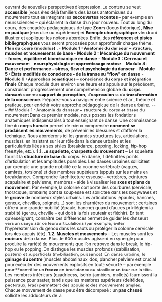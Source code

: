 ouvrant de nouvelles perspectives d’expression. Le contenu se veut **accessible** (vous êtes déjà familiers des bases anatomiques du mouvement) tout en intégrant les **découvertes récentes** – par exemple en neurosciences – qui éclairent la danse d’un jour nouveau. Tout au long du cours, des encadrés pédagogiques de type **Zoom** (focus théorique), **Mise en pratique** (exercice ou expérience) et **Exemple chorégraphique** viendront illustrer et appliquer les notions abordées. Enfin, des **références et pistes bibliographiques** vous seront proposées pour approfondir chaque thème. **Plan du cours (modules)** : - **Module 1 : Anatomie du danseur – structure, muscles et mouvements de base** - **Module 2 : Mécanique du mouvement – forces, équilibre et biomécanique en danse** - **Module 3 : Cerveau et mouvement – neurophysiologie et apprentissage moteur** - **Module 4 : Danse et performance – stress, flow et psychologie du danseur** - **Module 5 : États modifiés de conscience – de la transe au “flow” en danse** - **Module 6 : Approches somatiques – conscience du corps et intégration finale** Chaque module dure environ une heure et s’appuie sur le précédent, construisant progressivement une compréhension globale du **corps dansant** comme **support de perception**, d’**expression** et de **transformation de la conscience**. Préparez-vous à naviguer entre science et art, théorie et pratique, pour enrichir votre approche pédagogique de la danse urbaine. --- ## Module 1 : Anatomie du danseur – structure du corps et bases du mouvement Dans ce premier module, nous posons les fondations anatomiques indispensables à tout enseignant de danse. Une connaissance fine du **corps humain** permet de mieux comprendre **comment se produisent les mouvements**, de prévenir les blessures et d’affiner la technique. Nous aborderons ici les grandes structures (os, articulations, muscles), en insistant sur leur rôle dans la danse urbaine et les particularités liées à ses styles (breakdance, popping, locking, hip-hop freestyle, etc.). **1.1. Le squelette, charpente du mouvement** – Le squelette fournit la **structure de base** du corps. En danse, il définit les points d’articulation et les amplitudes possibles. Les danses urbaines sollicitent par exemple une grande mobilité de la colonne vertébrale (vagues, cambrés, torsions) et des membres supérieurs (appuis sur les mains en breakdance). Comprendre l’architecture osseuse – vertèbres, ceintures scapulaire et pelvienne, membres – aide à visualiser les **axes et plans de mouvement**. Par exemple, la colonne comporte des courbures (cervicale, thoracique, lombaire) dont la souplesse est sollicitée dans les bodywaves et le **groove** de nombreux styles urbains. Les articulations (épaules, hanches, genoux, chevilles, poignets…) sont les charnières du mouvement : certaines offrent une grande mobilité (épaule, hanche) quand d’autres privilégient la stabilité (genou, cheville – qui doit à la fois soutenir et fléchir). En tant qu’enseignant, connaître ces différences permet de guider les danseurs vers un usage sûr de leurs articulations (par exemple, éviter l’hyperextension du genou dans les sauts ou protéger la colonne cervicale lors des appuis tête). **1.2. Muscles et mouvements** – Les muscles sont les **moteurs** de la danse. Plus de 600 muscles agissent en synergie pour produire la variété de mouvements que l’on retrouve dans le break, le hip-hop ou le popping. On distingue les muscles profonds (stabilisation, posture) et superficiels (mobilisation, puissance). En danse urbaine, le **gainage du centre** (muscles abdominaux, dos, plancher pelvien) est crucial pour exécuter des mouvements explosifs en toute sécurité – par exemple pour **contrôler un **freeze** en breakdance ou stabiliser un tour sur la tête. Les membres inférieurs (quadriceps, ischio-jambiers, mollets) fournissent la puissance pour sauter, tandis que les membres supérieurs (deltöides, pectoraux, bras) permettent des appuis et des mouvements amples. Chaque mouvement de danse peut être décomposé : un **pas chassé** sollicite les adducteurs de la